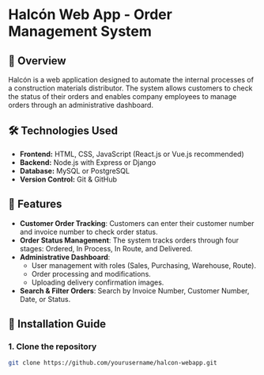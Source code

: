 # Halcón Web App - Order Management System

## 📌 Overview
Halcón is a web application designed to automate the internal processes of a construction materials distributor. The system allows customers to check the status of their orders and enables company employees to manage orders through an administrative dashboard.

## 🛠 Technologies Used
- **Frontend:** HTML, CSS, JavaScript (React.js or Vue.js recommended)
- **Backend:** Node.js with Express or Django
- **Database:** MySQL or PostgreSQL
- **Version Control:** Git & GitHub

## 🔑 Features
- **Customer Order Tracking**: Customers can enter their customer number and invoice number to check order status.
- **Order Status Management**: The system tracks orders through four stages: Ordered, In Process, In Route, and Delivered.
- **Administrative Dashboard**:
  - User management with roles (Sales, Purchasing, Warehouse, Route).
  - Order processing and modifications.
  - Uploading delivery confirmation images.
- **Search & Filter Orders**: Search by Invoice Number, Customer Number, Date, or Status.

## 🚀 Installation Guide
### **1. Clone the repository**
```bash
git clone https://github.com/yourusername/halcon-webapp.git
